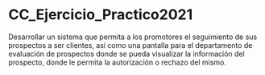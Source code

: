 # CC_Ejercicio_Practico2021
Desarrollar un sistema que permita a los promotores el seguimiento de sus prospectos a ser clientes, así como una pantalla para el departamento de evaluación de prospectos donde se pueda visualizar la información del prospecto, donde le permita la autorización o rechazo del mismo.
